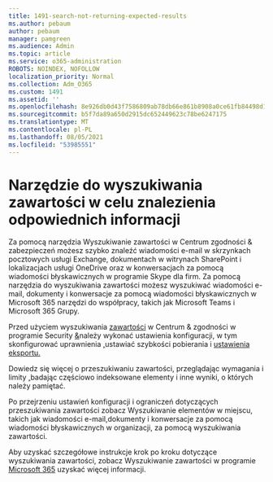 ```yaml
---
title: 1491-search-not-returning-expected-results
ms.author: pebaum
author: pebaum
manager: pamgreen
ms.audience: Admin
ms.topic: article
ms.service: o365-administration
ROBOTS: NOINDEX, NOFOLLOW
localization_priority: Normal
ms.collection: Adm_O365
ms.custom: 1491
ms.assetid: ''
ms.openlocfilehash: 8e926db0d43f7586809ab78db66e861b8908a0ce61fb84498d1993bcc301d5f4
ms.sourcegitcommit: b5f7da89a650d2915dc652449623c78be6247175
ms.translationtype: MT
ms.contentlocale: pl-PL
ms.lasthandoff: 08/05/2021
ms.locfileid: "53985551"
---
```

# <a name="content-search-tool-to-find-relevant-info"></a>Narzędzie do wyszukiwania zawartości w celu znalezienia odpowiednich informacji

Za pomocą narzędzia Wyszukiwanie zawartości w Centrum zgodności & zabezpieczeń możesz szybko znaleźć wiadomości e-mail w skrzynkach pocztowych usługi Exchange, dokumentach w witrynach SharePoint i lokalizacjach usługi OneDrive oraz w konwersacjach za pomocą wiadomości błyskawicznych w programie Skype dla firm. Za pomocą narzędzia do wyszukiwania zawartości możesz wyszukiwać wiadomości e-mail, dokumenty i konwersacje za pomocą wiadomości błyskawicznych w Microsoft 365 narzędzi do współpracy, takich jak Microsoft Teams i Microsoft 365 Grupy.


Przed użyciem wyszukiwania [zawartości](https://sip.protection.office.com/contentsearchbeta?ContentOnly=1) w Centrum & zgodności w programie Security [&](https://sip.protection.office.com/homepage)należy [](https://docs.microsoft.com/microsoft-365/compliance/increase-download-speeds-when-exporting-ediscovery-results) wykonać ustawienia konfiguracji, w tym skonfigurować uprawnienia [,](https://docs.microsoft.com/microsoft-365/compliance/permissions-filtering-for-content-search)ustawiać szybkości pobierania i [ustawienia eksportu.](https://docs.microsoft.com/microsoft-365/compliance/disable-reports-when-you-export-content-search-results)

Dowiedz się więcej o przeszukiwaniu zawartości, [](https://docs.microsoft.com/microsoft-365/compliance/investigating-partially-indexed-items-in-ediscovery) przeglądając wymagania i limity [,](https://docs.microsoft.com/microsoft-365/compliance/limits-for-content-search)badając częściowo indeksowane elementy i inne wyniki, o których należy pamiętać.

Po przejrzeniu ustawień konfiguracji i ograniczeń dotyczących przeszukiwania zawartości zobacz Wyszukiwanie elementów w miejscu, takich jak wiadomości [ </a> e-mail,](https://docs.microsoft.com/microsoft-365/compliance/content-search)dokumenty i konwersacje za pomocą wiadomości błyskawicznych w organizacji, za pomocą wyszukiwania zawartości.

Aby uzyskać szczegółowe instrukcje krok po kroku dotyczące wyszukiwania zawartości, zobacz Wyszukiwanie zawartości w programie [Microsoft 365](https://docs.microsoft.com/microsoft-365/compliance/search-for-content) uzyskać więcej informacji.
